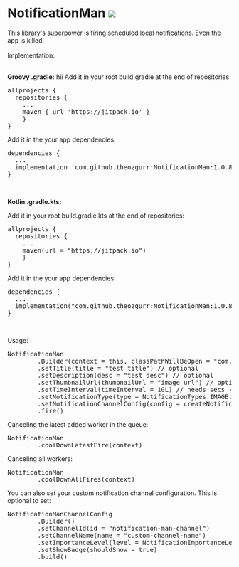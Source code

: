 # NotificationMan [![](https://jitpack.io/v/theozgurr/NotificationMan.svg)](https://jitpack.io/#theozgurr/NotificationMan)


This library's superpower is firing scheduled local notifications. Even the app is killed.</br></br>
Implementation:</br></br>

<b>Groovy .gradle:</b>
hii
Add it in your root build.gradle at the end of repositories:
</br>

<pre>allprojects {
  repositories {
    ...
    maven { url 'https://jitpack.io' }
    }
}</pre> 

Add it in the your app dependencies:
</br>
<pre>dependencies {
  ...
  implementation 'com.github.theozgurr:NotificationMan:1.0.8'
}</pre>
</br>

<b>Kotlin .gradle.kts:</b>


Add it in your root build.gradle.kts at the end of repositories:
</br>

<pre>allprojects {
  repositories {
    ...
    maven(url = "https://jitpack.io")
    }
}</pre> 

Add it in the your app dependencies:
</br>
<pre>dependencies {
  ...
  implementation("com.github.theozgurr:NotificationMan:1.0.8")
}</pre>
</br>

Usage:</br>
<pre>NotificationMan
        .Builder(context = this, classPathWillBeOpen = "com.notification.man.MainActivity") // the activity's path that you want to open when the notification is clicked
        .setTitle(title = "test title") // optional
        .setDescription(desc = "test desc") // optional
        .setThumbnailUrl(thumbnailUrl = "image url") // optional
        .setTimeInterval(timeInterval = 10L) // needs secs - default is 5 secs
        .setNotificationType(type = NotificationTypes.IMAGE.type) // optional - default type is TEXT
        .setNotificationChannelConfig(config = createNotificationManChannelConfig()) // optional
        .fire()</pre> 
        
Canceling the latest added worker in the queue:</br>
<pre>NotificationMan
        .coolDownLatestFire(context)</pre>
        
Canceling all workers:</br>
<pre>NotificationMan
        .coolDownAllFires(context)</pre>
        
You can also set your custom notification channel configuration. This is optional to set:</br>
<pre>NotificationManChannelConfig
        .Builder()
        .setChannelId(id = "notification-man-channel")
        .setChannelName(name = "custom-channel-name")
        .setImportanceLevel(level = NotificationImportanceLevel.HIGH)
        .setShowBadge(shouldShow = true)
        .build()</pre> 
